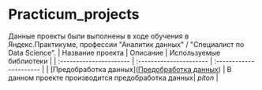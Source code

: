 # Practicum_projects
Данные проекты были выполнены в ходе обучения в Яндекс.Практикуме, профессии "Аналитик данных" / "Специалист по Data Science".
| Название проекта | Описание | Используемые библиотеки | 
| :---------------------- | :---------------------- | :---------------------- |
| [Предобработка данных]([Предобработка данных](https://github.com/Ekaterina-Goshlya/Ekaterina-Goshlya1/tree/cbfdff77962d9412602799e40bb5fbd5d219270a/%D0%9F%D1%80%D0%B5%D0%B4%D0%BE%D0%B1%D1%80%D0%B0%D0%B1%D0%BE%D1%82%D0%BA%D0%B0%20%D0%B4%D0%B0%D0%BD%D0%BD%D1%8B%D1%85)) | В данном проекте производится предобработка данных| *piton* |
